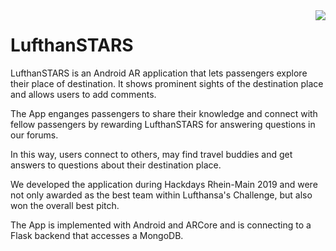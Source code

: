 <img align="right" src="demo.gif">

# LufthanSTARS

LufthanSTARS is an Android AR application that lets passengers explore their place of destination. It shows prominent sights of the destination place and allows users to add comments.

The App enganges passengers to share their knowledge and connect with fellow passengers by rewarding LufthanSTARS for answering questions in our forums.

In this way, users connect to others, may find travel buddies and get answers to questions about their destination place.

We developed the application during Hackdays Rhein-Main 2019 and were not only awarded as the best team within Lufthansa's Challenge, but also won the overall best pitch.

The App is implemented with Android and ARCore and is connecting to a Flask backend that accesses a MongoDB.
